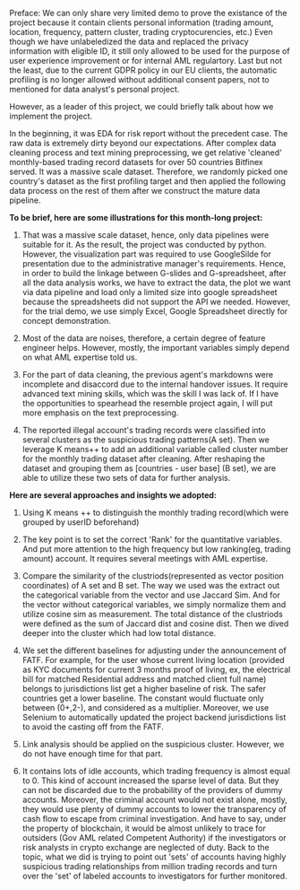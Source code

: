 Preface:
We can only share very limited demo to prove the existance of the project because it contain clients personal information (trading amount, location, frequency, pattern cluster, trading cryptocurencies, etc.) Even though we have unlabeledized the data and replaced the privacy information with eligible ID, it still only allowed to be used for the purpose of user experience improvement or for internal AML regulartory. Last but not the least, due to the current GDPR policy in our EU clients, the automatic profiling is no longer allowed without additional consent papers, not to mentioned for data analyst's personal project.

However, as a leader of this project, we could briefly talk about how we implement the project.

In the beginning, it was EDA for risk report without the precedent case.
The raw data is extremely dirty beyond our expectations.
After complex data cleaning process and text mining preprocessing, we get relative 'cleaned' monthly-based trading record datasets for over 50 countries Bitfinex served.
It was a massive scale dataset. Therefore, we randomly picked one country's dataset as the first profiling target and then applied the following data process on the rest of them after we construct the mature data pipeline.

**To be brief, here are some illustrations for this month-long project:**

1. That was a massive scale dataset, hence, only data pipelines were suitable for it. As the result, the project was conducted by python. However, the visualization part was required to use GoogleSilde for presentation due to the administrative manager's requirements. Hence, in order to build the linkage between G-slides and G-spreadsheet, after all the data analysis works, we have to extract the data, the plot we want via data pipeline and load only a limited size into google spreadsheet because the spreadsheets did not support the API we needed. However, for the trial demo, we use simply Excel, Google Spreadsheet directly for concept demonstration.

2. Most of the data are noises, therefore, a certain degree of feature engineer helps. However, mostly, the important variables simply depend on what AML expertise told us.

3. For the part of data cleaning, the previous agent's markdowns were incomplete and disaccord due to the internal handover issues. It require advanced text mining skills, which was the skill I was lack of. If I have the opportunities to spearhead the resemble project again, I will put more emphasis on the text preprocessing.

4. The reported illegal account's trading records were classified into several clusters as the suspicious trading patterns(A set). Then we leverage K means++ to add an additional variable called cluster number for the monthly trading dataset after cleaning. After reshaping the dataset and grouping them as [countries - user base] (B set), we are able to utilize these two sets of data for further analysis.

**Here are several approaches and insights we adopted:**

1. Using K means ++ to distinguish the monthly trading record(which were grouped by userID beforehand)

2. The key point is to set the correct 'Rank' for the quantitative variables. And put more attention to the high frequency but low ranking(eg, trading amount) account. It requires several meetings with AML expertise.

3. Compare the similarity of the clustriods(represented as  vector position coordinates) of A set and B set. The way we used was the extract out the categorical variable from the vector and use Jaccard Sim. And for the vector without categorical variables, we simply normalize them and utilize cosine sim as measurement. The total distance of the clustriods were defined as the sum of Jaccard dist and cosine dist. Then we dived deeper into the cluster which had low total distance.

4. We set the different baselines for adjusting under the announcement of FATF. For example, for the user whose current living location (provided as KYC documents for current 3 months proof of living, ex, the electrical bill for matched Residential address and matched client full name) belongs to jurisdictions list get a higher baseline of risk. The safer countries get a lower baseline. The constant would fluctuate only between (0+,2-), and considered as a multiplier. Moreover, we use Selenium to automatically updated the project backend jurisdictions list to avoid the casting off from the FATF.

5. Link analysis should be applied on the suspicious cluster. However, we do not have enough time for that part.

6. It contains lots of idle accounts, which trading frequency is almost equal to 0. This kind of account increased the sparse level of data. But they can not be discarded due to the probability of the providers of dummy accounts. Moreover, the criminal account would not exist alone, mostly, they would use plenty of dummy accounts to lower the transparency of cash flow  to escape from criminal investigation. And have to say, under the property of blockchain, it would be almost unlikely to trace for outsiders (Gov AML related Competent Authority) if the investigators or risk analysts in crypto exchange are neglected of duty. Back to the topic, what we did is trying to point out 'sets' of accounts having highly suspicious trading relationships from million trading records and turn over the 'set' of labeled accounts to investigators for further monitored.
